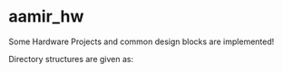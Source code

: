 # aamir_hw
Some Hardware Projects and common design blocks are implemented!

Directory structures are given as: 